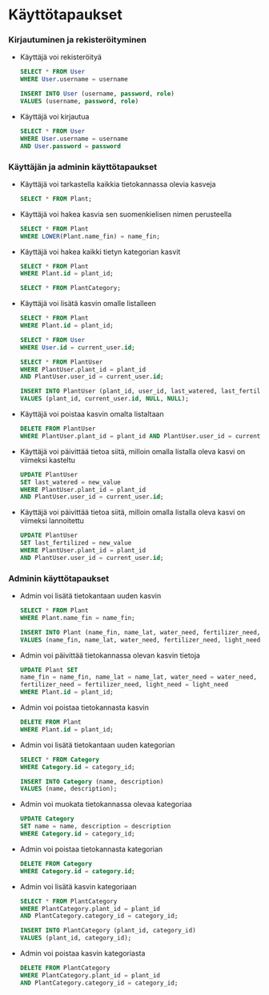# Käyttötapaukset

### Kirjautuminen ja rekisteröityminen

* Käyttäjä voi rekisteröityä

  ```sql
  SELECT * FROM User
  WHERE User.username = username
  ```

  ```sql
  INSERT INTO User (username, password, role) 
  VALUES (username, password, role)
  ```
  
 * Käyttäjä voi kirjautua
 
   ```sql
   SELECT * FROM User
   WHERE User.username = username
   AND User.password = password
   ```

### Käyttäjän ja adminin käyttötapaukset

* Käyttäjä voi tarkastella kaikkia tietokannassa olevia kasveja

  ```sql
  SELECT * FROM Plant;
  ```
  
* Käyttäjä voi hakea kasvia sen suomenkielisen nimen perusteella

  ```sql
  SELECT * FROM Plant
  WHERE LOWER(Plant.name_fin) = name_fin;
  ```
  
* Käyttäjä voi hakea kaikki tietyn kategorian kasvit

  ```sql
  SELECT * FROM Plant
  WHERE Plant.id = plant_id;
  ```
  ```sql
  SELECT * FROM PlantCategory;
  ```
  
* Käyttäjä voi lisätä kasvin omalle listalleen

  ```sql
  SELECT * FROM Plant
  WHERE Plant.id = plant_id;
  ```
  ```sql
  SELECT * FROM User
  WHERE User.id = current_user.id;
  ```
  ```sql
  SELECT * FROM PlantUser
  WHERE PlantUser.plant_id = plant_id
  AND PlantUser.user_id = current_user.id;
  ```
  ```sql
  INSERT INTO PlantUser (plant_id, user_id, last_watered, last_fertilized)
  VALUES (plant_id, current_user.id, NULL, NULL);
  ```
  
* Käyttäjä voi poistaa kasvin omalta listaltaan

  ```sql
  DELETE FROM PlantUser
  WHERE PlantUser.plant_id = plant_id AND PlantUser.user_id = current_user.id;
  ```
  
* Käyttäjä voi päivittää tietoa siitä, milloin omalla listalla oleva kasvi on viimeksi kasteltu

  ```sql
  UPDATE PlantUser
  SET last_watered = new_value
  WHERE PlantUser.plant_id = plant_id
  AND PlantUser.user_id = current_user.id;
  ```
  
* Käyttäjä voi päivittää tietoa siitä, milloin omalla listalla oleva kasvi on viimeksi lannoitettu

  ```sql
  UPDATE PlantUser
  SET last_fertilized = new_value
  WHERE PlantUser.plant_id = plant_id
  AND PlantUser.user_id = current_user.id;
  ```

### Adminin käyttötapaukset

* Admin voi lisätä tietokantaan uuden kasvin

  ```sql
  SELECT * FROM Plant
  WHERE Plant.name_fin = name_fin;
  ```
  ```sql
  INSERT INTO Plant (name_fin, name_lat, water_need, fertilizer_need, light_need)
  VALUES (name_fin, name_lat, water_need, fertilizer_need, light_need);
  ```

* Admin voi päivittää tietokannassa olevan kasvin tietoja

  ```sql
  UPDATE Plant SET
  name_fin = name_fin, name_lat = name_lat, water_need = water_need, 
  fertilizer_need = fertilizer_need, light_need = light_need
  WHERE Plant.id = plant_id;
  ```

* Admin voi poistaa tietokannasta kasvin

  ```sql
  DELETE FROM Plant
  WHERE Plant.id = plant_id;
  ```

* Admin voi lisätä tietokantaan uuden kategorian

  ```sql
  SELECT * FROM Category
  WHERE Category.id = category_id;
  ```
  ```sql
  INSERT INTO Category (name, description)
  VALUES (name, description);
  ```

* Admin voi muokata tietokannassa olevaa kategoriaa

  ```sql
  UPDATE Category 
  SET name = name, description = description
  WHERE Category.id = category_id;
  ```

* Admin voi poistaa tietokannasta kategorian

  ```sql
  DELETE FROM Category
  WHERE Category.id = category.id;
  ```

* Admin voi lisätä kasvin kategoriaan

  ```sql
  SELECT * FROM PlantCategory
  WHERE PlantCategory.plant_id = plant_id
  AND PlantCategory.category_id = category_id;
  ```
  ```sql
  INSERT INTO PlantCategory (plant_id, category_id)
  VALUES (plant_id, category_id);
  ```

* Admin voi poistaa kasvin kategoriasta

  ```sql
  DELETE FROM PlantCategory
  WHERE PlantCategory.plant_id = plant_id
  AND PlantCategory.category_id = category_id;
  ```
